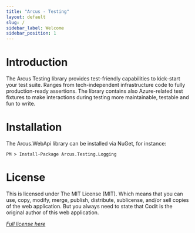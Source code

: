 ```yaml
---
title: "Arcus - Testing"
layout: default
slug: /
sidebar_label: Welcome
sidebar_position: 1
---
```


# Introduction
The Arcus Testing library provides test-friendly capabilities to kick-start your test suite. Ranges from tech-independent infrastructure code to fully production-ready assertions. The library contains also Azure-related test fixtures to make interactions during testing more maintainable, testable and fun to write.

# Installation
The Arcus.WebApi library can be installed via NuGet, for instance:

```shell
PM > Install-Package Arcus.Testing.Logging
```
# License

This is licensed under The MIT License (MIT). Which means that you can use, copy, modify, merge, publish, distribute, sublicense, and/or sell copies of the web application. But you always need to state that Codit is the original author of this web application.

_[Full license here](https://github.com/arcus-azure/arcus.testing/blob/master/LICENSE)_
